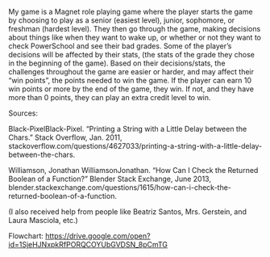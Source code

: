 My game is a Magnet role playing game where the player starts the game by choosing to play as a senior (easiest level), junior, sophomore, or freshman (hardest level). They then go through the game, making decisions about things like when they want to wake up, or whether or not they want to check PowerSchool and see their bad grades. Some of the player’s decisions will be affected by their stats, (the stats of the grade they chose in the beginning of the game). Based on their decisions/stats, the challenges throughout the game are easier or harder, and may affect their “win points”, the points needed to win the game. If the player can earn 10 win points or more by the end of the game, they win. If not, and they have more than 0 points, they can play an extra credit level to win.  


Sources:

Black-PixelBlack-Pixel. “Printing a String with a Little Delay between the Chars.” Stack Overflow, Jan. 2011,   stackoverflow.com/questions/4627033/printing-a-string-with-a-little-delay-between-the-chars.

Williamson, Jonathan WilliamsonJonathan. “How Can I Check the Returned Boolean of a Function?” Blender Stack Exchange, June 2013, blender.stackexchange.com/questions/1615/how-can-i-check-the-returned-boolean-of-a-function.


(I also received help from people like Beatriz Santos, Mrs. Gerstein, and Laura Masciola, etc.)

Flowchart:
https://drive.google.com/open?id=1SjeHJNxpkRfPORQCOYUbGVDSN_8pCmTG
